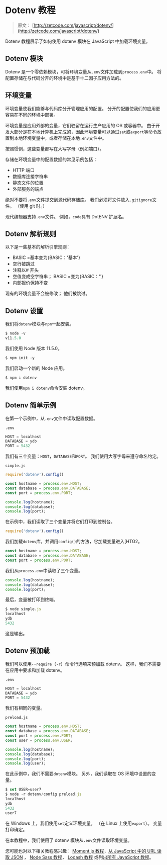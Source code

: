 # Dotenv 教程

> 原文： [http://zetcode.com/javascript/dotenv/](http://zetcode.com/javascript/dotenv/)

Dotenv 教程展示了如何使用 dotenv 模块在 JavaScript 中加载环境变量。

## Dotenv 模块

Dotenv 是一个零依赖模块，可将环境变量从`.env`文件加载到`process.env`中。 将配置存储在与代码分开的环境中是基于十二因子应用方法的。

## 环境变量

环境变量使我们能够与代码库分开管理应用的配置。 分开的配置使我们的应用更容易在不同的环境中部署。

环境变量是应用外部的变量，它们驻留在运行生产应用的 OS 或容器中。 由于开发大部分是在本地计算机上完成的，因此环境变量可以通过`set`或`export`等命令放置到本地环境变量中，或者存储在本地`.env`文件中。

按照惯例，这些变量都写在大写字母（例如端口）。

存储在环境变量中的配置数据的常见示例包括：

*   HTTP 端口
*   数据库连接字符串
*   静态文件的位置
*   外部服务的端点

绝对不要将`.env`文件提交到源代码存储库。 我们必须将文件放入`.gitignore`文件。 （使用 git 时。）

现代编辑器支持`.env`文件。 例如，`code`具有 DotENV 扩展名。

## Dotenv 解析规则

以下是一些基本的解析引擎规则：

*   BASIC =基本变为{BASIC：'基本'}
*   空行被跳过
*   注释以# 开头
*   空值变成空字符串； BASIC =变为{BASIC：''}
*   内部报价保持不变

现有的环境变量不会被修改； 他们被跳过。

## Dotenv 设置

我们将`dotenv`模块与`npm`一起安装。

```js
$ node -v
v11.5.0

```

我们使用 Node 版本 11.5.0。

```js
$ npm init -y

```

我们启动一个新的 Node 应用。

```js
$ npm i dotenv

```

我们使用`npm i dotenv`命令安装 dotenv。

## Dotenv 简单示例

在第一个示例中，从`.env`文件中读取配置数据。

`.env`

```js
HOST = localhost
DATABASE = ydb
PORT = 5432

```

我们有三个变量：`HOST`，`DATABASE`和`PORT`。 我们使用大写字母来遵守命名约定。

`simple.js`

```js
require('dotenv').config()

const hostname = process.env.HOST;
const database = process.env.DATABASE;
const port = process.env.PORT;

console.log(hostname);
console.log(database);
console.log(port);

```

在示例中，我们读取了三个变量并将它们打印到控制台。

```js
require('dotenv').config()

```

我们加载`dotenv`库，并调用`config()`的方法，它加载变量进入[HTG2。

```js
const hostname = process.env.HOST;
const database = process.env.DATABASE;
const port = process.env.PORT;

```

我们从`process.env`中读取了三个变量。

```js
console.log(hostname);
console.log(database);
console.log(port);

```

最后，变量被打印到终端。

```js
$ node simple.js
localhost
ydb
5432

```

这是输出。

## Dotenv 预加载

我们可以使用`--require`（`-r`）命令行选项来预加载 dotenv。 这样，我们不需要在应用中要求和加载 dotenv。

`.env`

```js
HOST = localhost
DATABASE = ydb
PORT = 5432

```

我们有相同的变量。

`preload.js`

```js
const hostname = process.env.HOST;  
const database = process.env.DATABASE;  
const port = process.env.PORT;
const user = process.env.USER;

console.log(hostname);
console.log(database);
console.log(port);
console.log(user);

```

在此示例中，我们不需要`dotenv`模块。 另外，我们读取在 OS 环境中设置的变量。

```js
$ set USER=user7
$ node -r dotenv/config preload.js
localhost
ydb
5432
user7

```

在 Windows 上，我们使用`set`定义环境变量。 （在 Linux 上使用`export`）。 变量打印确定。

在本教程中，我们使用了 dotenv 模块从`.env`文件读取环境变量。

您可能也对以下相关教程感兴趣： [Moment.js 教程](/javascript/momentjs/)，[从 JavaScript 中的 URL 读取 JSON](/articles/javascriptjsonurl/) ， [Node Sass 教程](/javascript/nodesass/)， [Lodash 教程](/javascript/lodash/) 或列出[所有 JavaScript 教程](/all/#js)。